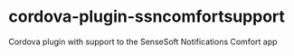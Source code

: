 # cordova-plugin-ssncomfortsupport
Cordova plugin with support to the SenseSoft Notifications Comfort app
